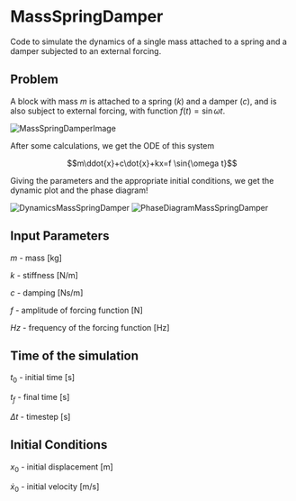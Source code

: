 # MassSpringDamper
Code to simulate the dynamics of a single mass attached to a spring and a damper subjected to an external forcing.

## Problem

A block with mass $m$ is attached to a spring ($k$) and a damper ($c$), and is also subject to external forcing, with function $f(t)=\sin{\omega t}$. 

![MassSpringDamperImage](https://github.com/user-attachments/assets/ce52353e-9520-4ec6-add0-d2e105a9f76a)

After some calculations, we get the ODE of this system  

$$m\ddot{x}+c\dot{x}+kx=f \sin{\omega t}$$

Giving the parameters and the appropriate initial conditions, we get the dynamic plot and the phase diagram!

![DynamicsMassSpringDamper](https://github.com/user-attachments/assets/c770c119-5046-4147-8922-9162c921a231)
![PhaseDiagramMassSpringDamper](https://github.com/user-attachments/assets/9412d762-f5bd-4918-a472-10396c5aa56a)

## Input Parameters

$m$ - mass [kg]

$k$ - stiffness [N/m]

$c$ - damping [Ns/m]

$f$ - amplitude of forcing function [N]

$Hz$ - frequency of the forcing function [Hz]

## Time of the simulation

$t_{0}$ - initial time [s]

$t_{f}$ - final time [s]

$\Delta t$ - timestep [s]

## Initial Conditions

$x_{0}$ - initial displacement [m]

$\dot{x}_{0}$ - initial velocity [m/s]

